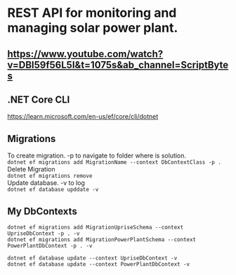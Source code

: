 # REST API for monitoring and managing solar power plant.

## https://www.youtube.com/watch?v=DBI59f56L5I&t=1075s&ab_channel=ScriptBytes

## .NET Core CLI
https://learn.microsoft.com/en-us/ef/core/cli/dotnet

## Migrations
To create migration. -p to navigate to folder where is solution.\
`dotnet ef migrations add MigrationName --context DbContextClass -p .`\
Delete Migration\
`dotnet ef migrations remove`\
Update database. -v to log\
`dotnet ef database upddate -v`


## My DbContexts
`dotnet ef migrations add MigrationUpriseSchema --context UpriseDbContext -p . -v`\
`dotnet ef migrations add MigrationPowerPlantSchema --context PowerPlantDbContext -p . -v`

`dotnet ef database update --context UpriseDbContext -v`\
`dotnet ef database update --context PowerPlantDbContext -v`